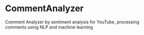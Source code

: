 # CommentAnalyzer
Comment Analyzer by sentiment analysis for YouTube, processing comments using NLP and machine learning
